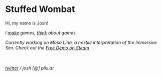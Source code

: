 # Stuffed Wombat

Hi, my name is Josh!<br>

*I [make](games) games, [think](thinking) about games.* <br>

*Currently working on Mosa Lina, a hostile interpretation of the Immersive Sim. Check out the [Free Demo on Steam](https://store.steampowered.com/app/2477090/Mosa_Lina/)*


<br><br>
*<a href="https://twitter.com/wombatstuff" target="_blank">twitter</a> / josh [@] plix.at*
